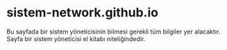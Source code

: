 # sistem-network.github.io

Bu sayfada bir sistem yöneticisinin bilmesi gerekli tüm bilgiler yer alacaktır. Sayfa bir sistem yöneticisi el kitabı niteliğindedir.
